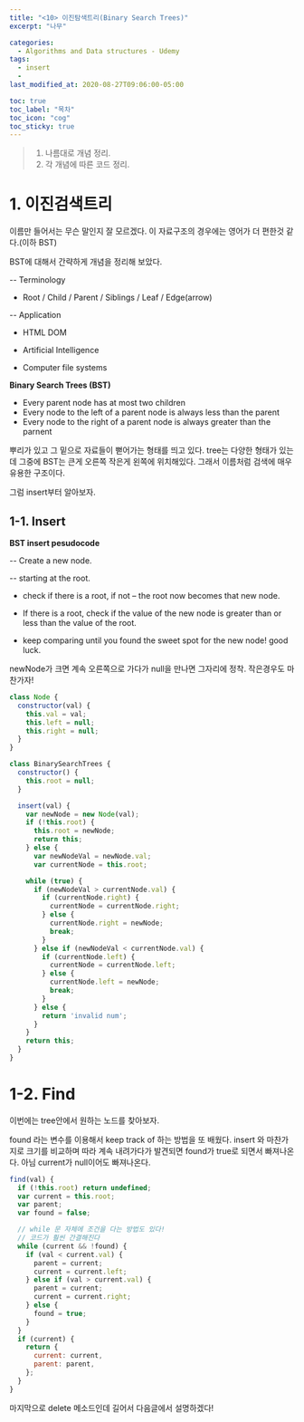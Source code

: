 ```yaml
---
title: "<10> 이진탐색트리(Binary Search Trees)"
excerpt: "나무"

categories:
  - Algorithms and Data structures - Udemy
tags:
  - insert
  -
last_modified_at: 2020-08-27T09:06:00-05:00

toc: true
toc_label: "목차"
toc_icon: "cog"
toc_sticky: true
---
```


> 1. 나름대로 개념 정리.
> 2. 각 개념에 따른 코드 정리.

# 1. 이진검색트리

이름만 들어서는 무슨 말인지 잘 모르겠다. 이 자료구조의 경우에는 영어가 더 편한것 같다.(이하 BST)

BST에 대해서 간략하게 개념을 정리해 보았다.

-- Terminology

- Root / Child / Parent / Siblings / Leaf / Edge(arrow)

-- Application

- HTML DOM

- Artificial Intelligence

- Computer file systems

**Binary Search Trees (BST)**

- Every parent node has at most two children
- Every node to the left of a parent node is always less than the parent
- Every node to the right of a parent node is always greater than the parnent

뿌리가 있고 그 밑으로 자료들이 뻗어가는 형태를 띄고 있다. tree는 다양한 형태가 있는데 그중에 BST는 큰게 오른쪽 작은게 왼쪽에 위치해있다. 그래서 이름처럼 검색에 매우 유용한 구조이다.

그럼 insert부터 알아보자.

## 1-1. Insert

**BST insert pesudocode**

-- Create a new node.

-- starting at the root.

- check if there is a root, if not – the root now becomes that new node.

- If there is a root, check if the value of the new node is greater than or less than the value of the root.

- keep comparing until you found the sweet spot for the new node! good luck.

newNode가 크면 계속 오른쪽으로 가다가 null을 만나면 그자리에 정착. 작은경우도 마찬가자!

```javascript
class Node {
  constructor(val) {
    this.val = val;
    this.left = null;
    this.right = null;
  }
}

class BinarySearchTrees {
  constructor() {
    this.root = null;
  }

  insert(val) {
    var newNode = new Node(val);
    if (!this.root) {
      this.root = newNode;
      return this;
    } else {
      var newNodeVal = newNode.val;
      var currentNode = this.root;

    while (true) {
      if (newNodeVal > currentNode.val) {
        if (currentNode.right) {
          currentNode = currentNode.right;
        } else {
          currentNode.right = newNode;
          break;
        }
      } else if (newNodeVal < currentNode.val) {
        if (currentNode.left) {
          currentNode = currentNode.left;
        } else {
          currentNode.left = newNode;
          break;
        }
      } else {
        return 'invalid num';
      }
    }
    return this;
  }
}
```

# 1-2. Find

이번에는 tree안에서 원하는 노드를 찾아보자.

found 라는 변수를 이용해서 keep track of 하는 방법을 또 배웠다. insert 와 마찬가지로 크기를 비교하며 따라 계속 내려가다가 발견되면 found가 true로 되면서 빠져나온다. 아님 current가 null이어도 빠져나온다.

```javascript
find(val) {
  if (!this.root) return undefined;
  var current = this.root;
  var parent;
  var found = false;

  // while 문 자체에 조건을 다는 방법도 있다!
  // 코드가 훨씬 간결해진다
  while (current && !found) {
    if (val < current.val) {
      parent = current;
      current = current.left;
    } else if (val > current.val) {
      parent = current;
      current = current.right;
    } else {
      found = true;
    }
  }
  if (current) {
    return {
      current: current,
      parent: parent,
    };
  }
}
```

마지막으로 delete 메소드인데 길어서 다음글에서 설명하겠다!
